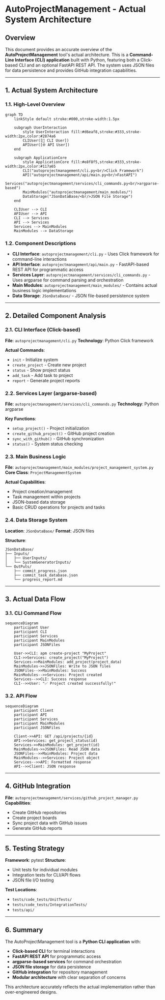 # AutoProjectManagement - Actual System Architecture

## Overview
This document provides an accurate overview of the **AutoProjectManagement** tool's actual architecture. This is a **Command-Line Interface (CLI) application** built with Python, featuring both a Click-based CLI and an optional FastAPI REST API. The system uses JSON files for data persistence and provides GitHub integration capabilities.

---

## 1. Actual System Architecture

### 1.1. High-Level Overview

```mermaid
graph TD
    linkStyle default stroke:#000,stroke-width:1.5px

    subgraph UserInteraction
        style UserInteraction fill:#d6eaf8,stroke:#333,stroke-width:2px,color:#2874a6
        CLIUser([👤 CLI User])
        APIUser([🌐 API User])
    end

    subgraph ApplicationCore
        style ApplicationCore fill:#e8f8f5,stroke:#333,stroke-width:2px,color:#117a65
        CLI("autoprojectmanagement/cli.py<br/>Click Framework")
        API("autoprojectmanagement/api/main.py<br/>FastAPI")
        Services("autoprojectmanagement/services/cli_commands.py<br/>argparse-based")
        MainModules("autoprojectmanagement/main_modules/")
        DataStorage("JSonDataBase/<br/>JSON File Storage")
    end

    CLIUser --> CLI
    APIUser --> API
    CLI --> Services
    API --> Services
    Services --> MainModules
    MainModules --> DataStorage
```

### 1.2. Component Descriptions

- **CLI Interface**: `autoprojectmanagement/cli.py` - Uses Click framework for command-line interactions
- **API Interface**: `autoprojectmanagement/api/main.py` - FastAPI-based REST API for programmatic access
- **Services Layer**: `autoprojectmanagement/services/cli_commands.py` - Uses argparse for command parsing and orchestration
- **Main Modules**: `autoprojectmanagement/main_modules/` - Contains actual business logic implementations
- **Data Storage**: `JSonDataBase/` - JSON file-based persistence system

---

## 2. Detailed Component Analysis

### 2.1. CLI Interface (Click-based)
**File**: `autoprojectmanagement/cli.py`
**Technology**: Python Click framework

**Actual Commands**:
- `init` - Initialize system
- `create_project` - Create new project
- `status` - Show project status
- `add_task` - Add task to project
- `report` - Generate project reports

### 2.2. Services Layer (argparse-based)
**File**: `autoprojectmanagement/services/cli_commands.py`
**Technology**: Python argparse

**Key Functions**:
- `setup_project()` - Project initialization
- `create_github_project()` - GitHub project creation
- `sync_with_github()` - GitHub synchronization
- `status()` - System status checking

### 2.3. Main Business Logic
**File**: `autoprojectmanagement/main_modules/project_management_system.py`
**Core Class**: `ProjectManagementSystem`

**Actual Capabilities**:
- Project creation/management
- Task management within projects
- JSON-based data storage
- Basic CRUD operations for projects and tasks

### 2.4. Data Storage System
**Location**: `JSonDataBase/`
**Format**: JSON files

**Structure**:
```
JSonDataBase/
├── Inputs/
│   ├── UserInputs/
│   └── SystemGeneratorInputs/
└── OutPuts/
    ├── commit_progress.json
    ├── commit_task_database.json
    └── progress_report.md
```

---

## 3. Actual Data Flow

### 3.1. CLI Command Flow

```mermaid
sequenceDiagram
    participant User
    participant CLI
    participant Services
    participant MainModules
    participant JSONFiles

    User->>CLI: apm create-project "MyProject"
    CLI->>Services: create_project("MyProject")
    Services->>MainModules: add_project(project_data)
    MainModules->>JSONFiles: Write to JSON files
    JSONFiles-->>MainModules: Success
    MainModules-->>Services: Project created
    Services-->>CLI: Success response
    CLI-->>User: "✅ Project created successfully!"
```

### 3.2. API Flow

```mermaid
sequenceDiagram
    participant Client
    participant API
    participant Services
    participant MainModules
    participant JSONFiles

    Client->>API: GET /api/projects/{id}
    API->>Services: get_project_status(id)
    Services->>MainModules: get_project(id)
    MainModules->>JSONFiles: Read JSON data
    JSONFiles-->>MainModules: Project data
    MainModules-->>Services: Project object
    Services-->>API: Formatted response
    API-->>Client: JSON response
```

---

## 4. GitHub Integration

**File**: `autoprojectmanagement/services/github_project_manager.py`
**Capabilities**:
- Create GitHub repositories
- Create project boards
- Sync project data with GitHub issues
- Generate GitHub reports

---

## 5. Testing Strategy

**Framework**: pytest
**Structure**:
- Unit tests for individual modules
- Integration tests for CLI/API flows
- JSON file I/O testing

**Test Locations**:
- `tests/code_tests/UnitTests/`
- `tests/code_tests/IntegrationTests/`
- `tests/api/`

---

## 6. Summary

The AutoProjectManagement tool is a **Python CLI application** with:
- **Click-based CLI** for terminal interactions
- **FastAPI REST API** for programmatic access
- **argparse-based services** for command orchestration
- **JSON file storage** for data persistence
- **GitHub integration** for repository management
- **Modular architecture** with clear separation of concerns

This architecture accurately reflects the actual implementation rather than over-engineered designs.
